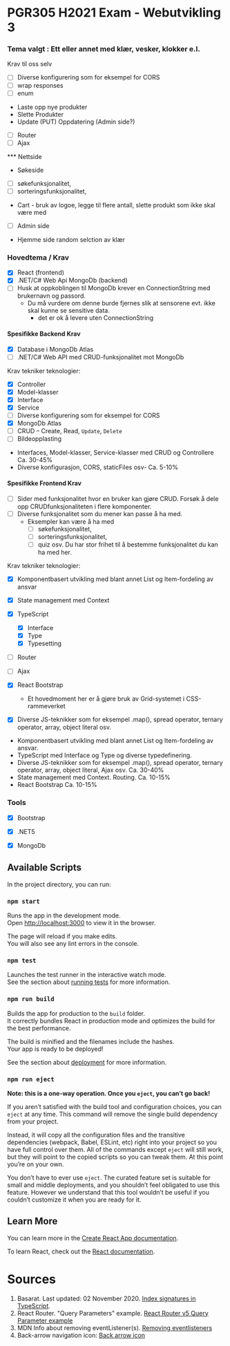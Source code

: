 # PGR305 H2021 Exam - Webutvikling 3

### Tema valgt : Ett eller annet med klær, vesker, klokker e.l.

Krav til oss selv
* [ ] Diverse konfigurering som for eksempel for CORS
* [ ] wrap responses
* [ ] enum

* Laste opp nye produkter
* Slette Produkter
* Update (PUT) Oppdatering  (Admin side?)
* [ ] Router
* [ ] Ajax

*** Nettside
* Søkeside
* [ ] søkefunksjonalitet,
* [ ] sorteringsfunksjonalitet,

* Cart - bruk av logoe, legge til flere antall, slette produkt som ikke skal være med
* [ ] Admin side
* Hjemme side random selction av klær


### Hovedtema / Krav

* [x] React (frontend)
* [x] .NET/C# Web Api MongoDb (backend)
* [ ] Husk at oppkoblingen til MongoDb krever en ConnectionString med brukernavn og passord.
  * Du må vurdere om denne burde fjernes slik at sensorene evt. ikke skal kunne se sensitive data.
    * det er ok å levere uten ConnectionString


#### Spesifikke Backend Krav
* [x] Database i MongoDb Atlas
* [ ] .NET/C# Web API med CRUD-funksjonalitet mot MongoDb

Krav tekniker teknologier:

* [x] Controller 
* [x] Model-klasser
* [x] Interface
* [x] Service
* [ ] Diverse konfigurering som for eksempel for CORS
* [x] MongoDb Atlas
* [ ] CRUD – Create, Read, `Update`, `Delete`
* [ ] Bildeopplasting

- Interfaces, Model-klasser, Service-klasser med CRUD og Controllere Ca. 30-45%
- Diverse konfigurasjon, CORS, staticFiles osv- Ca. 5-10%



#### Spesifikke Frontend Krav


* [ ] Sider med funksjonalitet hvor en bruker kan gjøre CRUD. Forsøk å dele opp CRUDfunksjonaliteten
  i flere komponenter.
* [ ] Diverse funksjonalitet som du mener kan passe å ha med.
  * Eksempler kan være å ha med
    * [ ] søkefunksjonalitet, 
    * [ ] sorteringsfunksjonalitet, 
    * [ ] quiz osv. Du har stor frihet til å
        bestemme funksjonalitet du kan ha med her.

Krav tekniker teknologier: 

* [x] Komponentbasert utvikling med blant annet List og Item-fordeling av ansvar
* [x] State management med Context
* [x] TypeScript
  * [x] Interface 
  * [x] Type
  * [x] Typesetting
* [ ] Router
* [ ] Ajax
* [x] React Bootstrap 
  * Et hovedmoment her er å gjøre bruk av Grid-systemet i CSS-rammeverket
* [x] Diverse JS-teknikker som for eksempel .map(), spread operator, ternary operator, array, object literal osv.


- Komponentbasert utvikling med blant annet List og Item-fordeling av ansvar.
- TypeScript med Interface og Type og diverse typedefinering.
- Diverse JS-teknikker som for eksempel .map(), spread operator, ternary operator, array, object literal, Ajax osv. Ca. 30-40%
- State management med Context. Routing. Ca. 10-15%
- React Bootstrap Ca. 10-15%


### Tools

* [x] Bootstrap
* [x] .NET5
* [x] MongoDb


## Available Scripts

In the project directory, you can run:

### `npm start`

Runs the app in the development mode.\
Open [http://localhost:3000](http://localhost:3000) to view it in the browser.

The page will reload if you make edits.\
You will also see any lint errors in the console.

### `npm test`

Launches the test runner in the interactive watch mode.\
See the section about [running tests](https://facebook.github.io/create-react-app/docs/running-tests) for more
information.

### `npm run build`

Builds the app for production to the `build` folder.\
It correctly bundles React in production mode and optimizes the build for the best performance.

The build is minified and the filenames include the hashes.\
Your app is ready to be deployed!

See the section about [deployment](https://facebook.github.io/create-react-app/docs/deployment) for more information.

### `npm run eject`

**Note: this is a one-way operation. Once you `eject`, you can’t go back!**

If you aren’t satisfied with the build tool and configuration choices, you can `eject` at any time. This command will
remove the single build dependency from your project.

Instead, it will copy all the configuration files and the transitive dependencies (webpack, Babel, ESLint, etc) right
into your project so you have full control over them. All of the commands except `eject` will still work, but they will
point to the copied scripts so you can tweak them. At this point you’re on your own.

You don’t have to ever use `eject`. The curated feature set is suitable for small and middle deployments, and you
shouldn’t feel obligated to use this feature. However we understand that this tool wouldn’t be useful if you couldn’t
customize it when you are ready for it.

## Learn More

You can learn more in
the [Create React App documentation](https://facebook.github.io/create-react-app/docs/getting-started).

To learn React, check out the [React documentation](https://reactjs.org/).

# Sources
1. Basarat. Last updated: 02 November 2020. [Index signatures in TypeScript](https://basarat.gitbook.io/typescript/type-system/index-signatures).
2. React Router. "Query Parameters" example. [React Router v5 Query Parameter example](https://v5.reactrouter.com/web/example/query-parameters)
3. MDN Info about removing eventListener(s). [Removing eventlisteners](https://developer.mozilla.org/en-US/docs/Web/API/EventTarget/removeEventListener)
4. Back-arrow navigation icon: [Back arrow icon](https://www.flaticon.com/premium-icon/left_2722991?term=arrow%20left&page=1&position=5&page=1&position=5&related_id=2722991&origin=search)